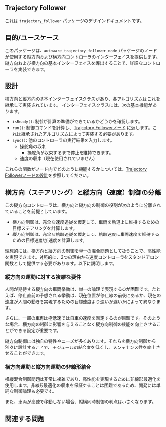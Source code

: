 ## Trajectory Follower

これは `trajectory_follower` パッケージのデザインドキュメントです。

## 目的/ユースケース

<!-- Required -->
<!-- 検討事項:
    - なぜこの機能を実装したのか -->

このパッケージは、`autoware_trajectory_follower_node` パッケージのノードが使用する縦方向および横方向コントローラのインターフェイスを提供します。
縦方向および横方向の基本インターフェイスを導出することで、詳細なコントローラを実装できます。

## 設計

横方向と縦方向の基本インターフェイスクラスがあり、各アルゴリズムはこれを継承して実装されています。
インターフェイスクラスには、次の基本機能があります。

- `isReady()`: 制御が計算の準備ができているかどうかを確認します。
- `run()`: 制御コマンドを計算し、[Trajectory Followerノード](../autoware_trajectory_follower_node/README.md) に返します。これは継承されたアルゴリズムによって実装する必要があります。
- `sync()`: 他のコントローラの実行結果を入力します。
  - 操舵角の収束
    - 操舵角が収束するまで停止を維持できます。
  - 速度の収束（現在使用されていません）

これらの関数がノード内でどのように機能するかについては、[Trajectory Followerノードの設計](../autoware_trajectory_follower_node/README.md#Design)を参照してください。

## 横方向（ステアリング）と縦方向（速度）制御の分離

この縦方向コントローラは、横方向と縦方向の制御の役割が次のように分離されていることを前提としています。

- 横方向制御は、完全な速度追従を仮定して、車両を軌道上に維持するための目標ステアリングを計算します。
- 縦方向制御は、完全な軌跡追従を仮定して、軌跡速度に車両速度を維持するための目標速度/加速度を計算します。

理想的には、横方向と縦方向の制御を単一の混合問題として扱うことで、高性能を実現できます。対照的に、2つの理由から速度コントローラをスタンドアロン関数として提供する必要があります。以下に説明します。

### 縦方向の運動に対する複雑な要件

人間が期待する縦方向の車両挙動は、単一の論理で表現するのが困難です。たとえば、停止直前の予想される挙動は、現在位置が停止線の前後にあるか、現在の速度が人間の動きを実現するための目標速度より速いか遅いかによって異なります。

さらに、一部の車両は極低速では自車の速度を測定するのが困難です。そのような場合、横方向の制御に影響を与えることなく縦方向制御の機能を向上させることができる設定が重要です。

縦方向制御には独自の特性やニーズが多くあります。それらを横方向制御から別々に設計することで、モジュールの結合度を低くし、メンテナンス性を向上させることができます。

### 横方向運動と縦方向運動の非線形結合

横縦混合制御問題は非常に複雑であり、高性能を実現するために非線形最適化を使用します。非線形最適化の収束を保証することは困難であるため、開発には単純な制御論理も必要です。

また、車両が高速で移動しない場合、縦横同時制御の利点は小さくなります。

## 関連する問題

<!-- Required -->

